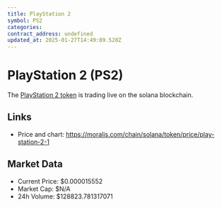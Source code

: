 ```yaml
---
title: PlayStation 2
symbol: PS2
categories: 
contract_address: undefined
updated_at: 2025-01-27T14:49:09.528Z
---
```


# PlayStation 2 (PS2)
The [PlayStation 2 token](https://moralis.com/chain/solana/token/price/play-station-2-1) is trading live on the solana blockchain.

## Links
- Price and chart: https://moralis.com/chain/solana/token/price/play-station-2-1

## Market Data
- Current Price: $0.000015552
- Market Cap: $N/A
- 24h Volume: $128823.781317071
